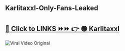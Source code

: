 
 ## Karlitaxxl-Only-Fans-Leaked

# <h2><a href="https://clipsfans.com/Karlitaxxl&ref=git">🔗 Click to LINKS ⏩⏩ 👉 🟢 Karlitaxxl </a></h2>

<a href="https://clipsfans.com/Karlitaxxl&ref=git" rel="nofollow" data-target="animated-image.originalLink"><img src="https://i.ibb.co.com/xMMVF88/686577567.gif" alt="Viral Video Original" style="max-width: 100%; display: inline-block;" data-target="animated-image.originalImage"></a>
